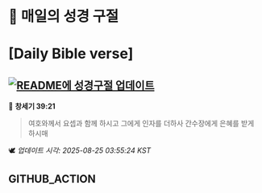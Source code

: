 # 🙏 매일의 성경 구절
# [Daily Bible verse]
## [![README에 성경구절 업데이트](https://github.com/DONGSUKA/first_test/actions/workflows/update-readme-bible.yml/badge.svg)](https://github.com/DONGSUKA/first_test/actions/workflows/update-readme-bible.yml)
<!-- START_BIBLE_VERSE -->
📖 **창세기 39:21**
> 여호와께서 요셉과 함께 하시고 그에게 인자를 더하사 간수장에게 은혜를 받게 하시매

🕊️ _업데이트 시각: 2025-08-25 03:55:24 KST_
  <!-- END_BIBLE_VERSE -->
## GITHUB_ACTION
